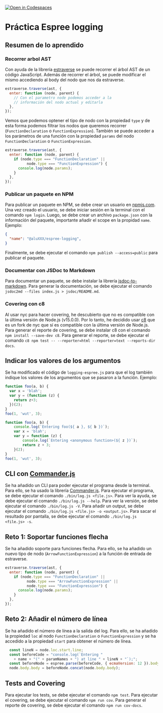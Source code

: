 [![Open in Codespaces](https://classroom.github.com/assets/launch-codespace-f4981d0f882b2a3f0472912d15f9806d57e124e0fc890972558857b51b24a6f9.svg)](https://classroom.github.com/open-in-codespaces?assignment_repo_id=10289402)
# Práctica Espree logging

## Resumen de lo aprendido

### Recorrer arbol AST

Con ayuda de la librería [estraverse](https://www.npmjs.com/package/estraverse) se puede recorrer el árbol AST de un código JavaScript.
Además de recorrer el árbol, se puede modificar el mismo accediendo al body del nodo que nos da estraverse.

```javascript
estraverse.traverse(ast, {
  enter: function (node, parent) {
    // Con el parametro node podemos acceder a la 
    // información del nodo actual y editarla
  },
});
```

Vemos que podemos optener el tipo de nodo con la propiedad `type` y de esta forma podemos filtrar los nodos que queremos recorrer (`FunctionDeclaration` o `FunctionExpression`).
También se puede acceder a los parámetros de una función con la propiedad `params` del nodo `FunctionDeclaration` o `FunctionExpression`.

```javascript
estraverse.traverse(ast, {
  enter: function (node, parent) {
    if (node.type === "FunctionDeclaration" || 
          node.type === "FunctionExpression") {
      console.log(node.params);
    }
  },
});
```

### Publicar un paquete en NPM

Para publicar un paquete en NPM, se debe crear un usuario en [npmjs.com](https://www.npmjs.com/).
Una vez creado el usuario, se debe iniciar sesión en la terminal con el comando `npm login`.
Luego, se debe crear un archivo `package.json` con la información del paquete, importante añadir el scope en la propidad `name`.
Ejemplo:
```json
{
  "name": "@aluXXX/espree-logging",
}
```
Finalmente, se debe ejecutar el comando `npm publish --access=public` para publicar el paquete.

### Documentar con JSDoc to Markdown

Para documentar un paquete, se debe instalar la librería [jsdoc-to-markdown](https://www.npmjs.com/package/jsdoc-to-markdown).
Para generar la documentación, se debe ejecutar el comando `jsdoc2md --files index.js > jsdoc/README.md`.

### Covering con c8

Al usar nyc para hacer covering, he descubierto que no es compatible con la última versión de Node.js (v15.0.0).
Por lo tanto, he decidido usar [c8](https://www.npmjs.com/package/c8) que es un fork de nyc que sí es compatible con la última versión de Node.js.
Para generar el reporte de covering, se debe instalar c8 con el comando `npm install --save-dev c8`.
Para generar el reporte, se debe ejecutar el comando `c8 npm test -- --reporter=html --reporter=text --reports-dir docs`.

## Indicar los valores de los argumentos

Se ha modificado el código de `logging-espree.js` para que el log también indique los valores de los argumentos que se pasaron a la función. 
Ejemplo:

```javascript
function foo(a, b) {
  var x = 'blah';
  var y = (function (z) {
    return z+3;
  })(2);
}
foo(1, 'wut', 3);
```

```javascript
function foo(a, b) {
    console.log(`Entering foo(${ a }, ${ b })`);
    var x = 'blah';
    var y = function (z) {
        console.log(`Entering <anonymous function>(${ z })`);
        return z + 3;
    }(2);
}
foo(1, 'wut', 3);
```

## CLI con [Commander.js](https://www.npmjs.com/package/commander)

Se ha añadido un CLI para poder ejecutar el programa desde la terminal.
Para ello, se ha usado la librería [Commander.js](https://www.npmjs.com/package/commander).
Para ejecutar el programa, se debe ejecutar el comando `./bin/log.js <file.js>`.
Para ver la ayuda, se debe ejecutar el comando `./bin/log.js --help`.
Para ver la versión, se debe ejecutar el comando `./bin/log.js -V`.
Para añadir un output, se debe ejecutar el comando `./bin/log.js <file.js> -o <output.js>`.
Para sacar el resultado por pantalla, se debe ejecutar el comando `./bin/log.js <file.js> -s`.

## Reto 1: Soportar funciones flecha

Se ha añadido soporte para funciones flecha.
Para ello, se ha añadido un nuevo tipo de nodo (`ArrowFunctionExpression`) a la función de entrada de estraverse.

```javascript
estraverse.traverse(ast, {
  enter: function (node, parent) {
    if (node.type === "FunctionDeclaration" || 
          node.type === "ArrowFunctionExpression" ||
          node.type === "FunctionExpression") {
      console.log(node.params);
    }
  },
});
```

## Reto 2: Añadir el número de línea

Se ha añadido el número de línea a la salida del log.
Para ello, se ha añadido la propiedad `loc` al nodo `FunctionDeclaration` o `FunctionExpression` y se ha accedido a la propiedad `start` para obtener el número de línea.

```javascript
  const lineN = node.loc.start.line;
  const beforeCode = "console.log(`Entering "
    + name + "(" + paramNames + ") at line " + lineN + "`);";
  const beforeNode = espree.parse(beforeCode, { ecmaVersion: 12 }).body;
  node.body.body = beforeNode.concat(node.body.body);
```

## Tests and Covering

Para ejecutar los tests, se debe ejecutar el comando `npm test`.
Para ejecutar el covering, se debe ejecutar el comando `npm run cov`.
Para generar el reporte de covering, se debe ejecutar el comando `npm run cov-docs`.
